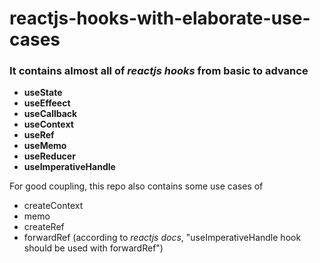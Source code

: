 # reactjs-hooks-with-elaborate-use-cases

### It contains almost all of _reactjs hooks_ from basic to advance

- **useState**
- **useEffeect**
- **useCallback**
- **useContext**
- **useRef**
- **useMemo**
- **useReducer**
- **useImperativeHandle**

For good coupling, this repo also contains some use cases of

- createContext
- memo
- createRef
- forwardRef (according to _reactjs docs_, "useImperativeHandle hook should be used with forwardRef")
